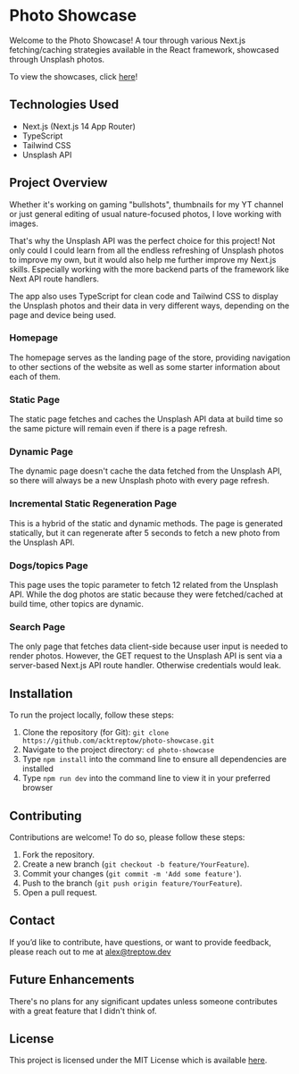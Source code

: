# Photo Showcase

Welcome to the Photo Showcase! A tour through various Next.js fetching/caching strategies available in the React framework, showcased through Unsplash photos.

To view the showcases, click [here](https://photo-showcase-theta.vercel.app/)!

## Technologies Used

- Next.js (Next.js 14 App Router)
- TypeScript
- Tailwind CSS
- Unsplash API

## Project Overview

Whether it's working on gaming "bullshots", thumbnails for my YT channel or just general editing of usual nature-focused photos, I love working with images.

That's why the Unsplash API was the perfect choice for this project! Not only could I could learn from all the endless refreshing of Unsplash photos to improve my own, but it would also help me further improve my Next.js skills. Especially working with the more backend parts of the framework like Next API route handlers.

The app also uses TypeScript for clean code and Tailwind CSS to display the Unsplash photos and their data in very different ways, depending on the page and device being used.

### Homepage

The homepage serves as the landing page of the store, providing navigation to other sections of the website as well as some starter information about each of them.

### Static Page

The static page fetches and caches the Unsplash API data at build time so the same picture will remain even if there is a page refresh.

### Dynamic Page

The dynamic page doesn't cache the data fetched from the Unsplash API, so there will always be a new Unsplash photo with every page refresh.

### Incremental Static Regeneration Page

This is a hybrid of the static and dynamic methods. The page is generated statically, but it can regenerate after 5 seconds to fetch a new photo from the Unsplash API.

### Dogs/topics Page

This page uses the topic parameter to fetch 12 related from the Unsplash API. While the dog photos are static because they were fetched/cached at build time, other topics are dynamic.

### Search Page

The only page that fetches data client-side because user input is needed to render photos. However, the GET request to the Unsplash API is sent via a server-based Next.js API route handler. Otherwise credentials would leak.

## Installation

To run the project locally, follow these steps:

1. Clone the repository (for Git): `git clone https://github.com/acktreptow/photo-showcase.git`
2. Navigate to the project directory: `cd photo-showcase`
3. Type `npm install` into the command line to ensure all dependencies are installed
4. Type `npm run dev` into the command line to view it in your preferred browser

## Contributing

Contributions are welcome! To do so, please follow these steps:

1. Fork the repository.
2. Create a new branch (`git checkout -b feature/YourFeature`).
3. Commit your changes (`git commit -m 'Add some feature'`).
4. Push to the branch (`git push origin feature/YourFeature`).
5. Open a pull request.

## Contact

If you’d like to contribute, have questions, or want to provide feedback, please reach out to me at [alex@treptow.dev](mailto:alex@treptow.dev)

## Future Enhancements

There's no plans for any significant updates unless someone contributes with a great feature that I didn't think of.

## License

This project is licensed under the MIT License which is available [here](https://opensource.org/license/MIT).
